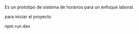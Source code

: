 Es un prototipo de sistema de horarios para un enfoque laboral.

para iniciar el proyecto

npm run dev
